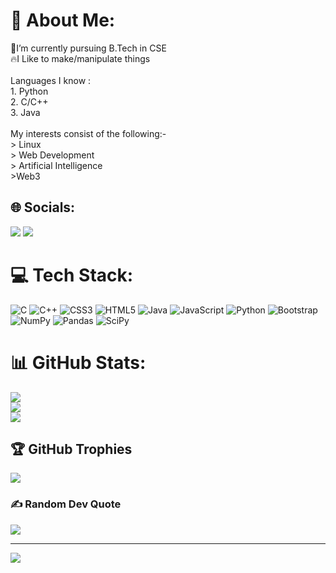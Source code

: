# 💫 About Me:
:seedling:I’m currently pursuing B.Tech in CSE<br>:fire:I Like to make/manipulate things <br><br>Languages I know :<br>1. Python<br>2. C/C++<br>3. Java<br><br>My interests consist of the following:-<br>> Linux<br>> Web Development<br>> Artificial Intelligence<br>>Web3


## 🌐 Socials:
<a href="https://t.me/DEA_D69"><img src="https://img.shields.io/badge/Telegram-0088CC.svg?logo=telegram" /></a>
<a href="https://www.linkedin.com/in/anurag-vishwas-b21338237/" target="_blank"><img src="https://img.shields.io/badge/LinkedIn-0077B5.svg?logo=linkedin&logoColor=white"/></a>

# 💻 Tech Stack:
![C](https://img.shields.io/badge/c-%2300599C.svg?style=plastic&logo=c&logoColor=white) ![C++](https://img.shields.io/badge/c++-%2300599C.svg?style=plastic&logo=c%2B%2B&logoColor=white) ![CSS3](https://img.shields.io/badge/css3-%231572B6.svg?style=plastic&logo=css3&logoColor=white) ![HTML5](https://img.shields.io/badge/html5-%23E34F26.svg?style=plastic&logo=html5&logoColor=white) ![Java](https://img.shields.io/badge/java-%23ED8B00.svg?style=plastic&logo=java&logoColor=white) ![JavaScript](https://img.shields.io/badge/javascript-%23323330.svg?style=plastic&logo=javascript&logoColor=%23F7DF1E) ![Python](https://img.shields.io/badge/python-3670A0?style=plastic&logo=python&logoColor=ffdd54) ![Bootstrap](https://img.shields.io/badge/bootstrap-%23563D7C.svg?style=plastic&logo=bootstrap&logoColor=white) ![NumPy](https://img.shields.io/badge/numpy-%23013243.svg?style=plastic&logo=numpy&logoColor=white) ![Pandas](https://img.shields.io/badge/pandas-%23150458.svg?style=plastic&logo=pandas&logoColor=white) ![SciPy](https://img.shields.io/badge/SciPy-%230C55A5.svg?style=plastic&logo=scipy&logoColor=%white)
# 📊 GitHub Stats:
![](https://github-readme-stats.vercel.app/api?username=dot-D69&theme=radical&hide_border=false&include_all_commits=true&count_private=false)<br/>
![](https://github-readme-streak-stats.herokuapp.com/?user=dot-D69&theme=radical&hide_border=false)<br/>
![](https://github-readme-stats.vercel.app/api/top-langs/?username=dot-D69&theme=radical&hide_border=false&include_all_commits=true&count_private=false&layout=compact)

## 🏆 GitHub Trophies
![](https://github-profile-trophy.vercel.app/?username=dot-D69&theme=radical&no-frame=true&no-bg=false&margin-w=4)

### ✍️ Random Dev Quote
![](https://quotes-github-readme.vercel.app/api?type=horizontal&theme=radical)

---
[![](https://visitcount.itsvg.in/api?id=dot-D69&icon=5&color=1)](https://visitcount.itsvg.in)
